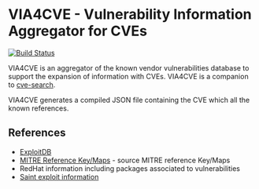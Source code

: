 # VIA4CVE - Vulnerability Information Aggregator for CVEs

[![Build Status](https://travis-ci.org/cve-search/cve-search.svg?branch=master)](https://travis-ci.org/cve-search/cve-search)

VIA4CVE is an aggregator of the known vendor vulnerabilities database to support the expansion
of information with CVEs. VIA4CVE is a companion to [cve-search](https://github.com/cve-search/cve-search).

VIA4CVE generates a compiled JSON file containing the CVE which all the known references.

## References

* [ExploitDB](https://github.com/offensive-security/exploit-database)
* [MITRE Reference Key/Maps](https://cve.mitre.org/data/refs/) - source MITRE reference Key/Maps
* RedHat information including packages associated to vulnerabilities
* [Saint exploit information](https://www.saintcorporation.com)
